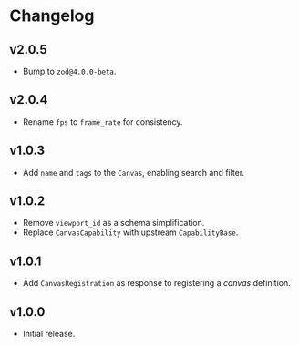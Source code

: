 # Changelog
## v2.0.5
- Bump to `zod@4.0.0-beta`.

## v2.0.4
- Rename `fps` to `frame_rate` for consistency.

## v1.0.3
- Add `name` and `tags` to the `Canvas`, enabling search and filter.

## v1.0.2
- Remove `viewport_id` as a schema simplification.
- Replace `CanvasCapability` with upstream `CapabilityBase`.

## v1.0.1
- Add `CanvasRegistration` as response to registering a _canvas_ definition.

## v1.0.0
- Initial release.

